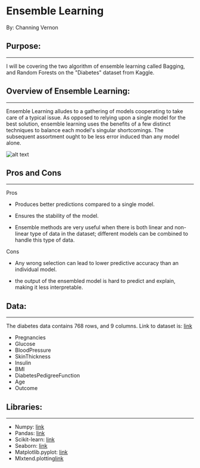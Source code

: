 # Ensemble Learning
By: Channing Vernon

## Purpose:
---
I will be covering the two algorithm of ensemble learning called Bagging, and Random Forests on the "Diabetes" dataset from Kaggle.

## Overview of Ensemble Learning:
---
Ensemble Learning alludes to a gathering of models cooperating to take care of a typical issue. As opposed to relying upon a single model for the best solution, ensemble learning uses the benefits of a few distinct techniques to balance each model's singular shortcomings. The subsequent assortment ought to be less error induced than any model alone.

![alt text](https://cdn.educba.com/academy/wp-content/uploads/2019/12/ensemble-method-in-machine-learning.png)

## Pros and Cons
---
Pros
- Produces better predictions compared to a single model.

- Ensures the stability of the model.

- Ensemble methods are very useful when there is both linear and non-linear type of data in the dataset; different models can be combined to handle this type of data.

Cons
-  Any wrong selection can lead to lower predictive accuracy than an individual model.

- the output of the ensembled model is hard to predict and explain, making it less interpretable.


## Data: 
---
The diabetes data contains 768 rows, and 9 columns. Link to dataset is: [link](https://www.kaggle.com/datasets/mathchi/diabetes-data-set)

- Pregnancies
- Glucose
- BloodPressure
- SkinThickness
- Insulin
- BMI
- DiabetesPedigreeFunction
- Age
- Outcome

## Libraries:
---
- Numpy: [link](https://numpy.org)
- Pandas: [link](https://pandas.pydata.org)
- Scikit-learn: [link](https://scikit-learn.org/stable/)
- Seaborn: [link](https://seaborn.pydata.org)
- Matplotlib.pyplot: [link](https://matplotlib.org)
- Mlxtend.plotting[link](http://rasbt.github.io/mlxtend/user_guide/plotting/plot_decision_regions/)
